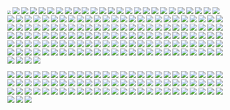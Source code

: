<img src="https://github.com/buaashupan/clothing/blob/main/skirt/1.jpg" style="zoom:50%"/>
<img src="https://github.com/buaashupan/clothing/blob/main/skirt/2.jpg"/>
<img src="https://github.com/buaashupan/clothing/blob/main/skirt/3.jpg"/>
<img src="https://github.com/buaashupan/clothing/blob/main/skirt/4.jpg"/>
<img src="https://github.com/buaashupan/clothing/blob/main/skirt/5.jpg"/>
<img src="https://github.com/buaashupan/clothing/blob/main/skirt/6.jpg"/>
<img src="https://github.com/buaashupan/clothing/blob/main/skirt/7.jpg"/>
<img src="https://github.com/buaashupan/clothing/blob/main/skirt/8.jpg"/>
<img src="https://github.com/buaashupan/clothing/blob/main/skirt/9.jpg"/>
<img src="https://github.com/buaashupan/clothing/blob/main/skirt/10.jpg"/>
<img src="https://github.com/buaashupan/clothing/blob/main/skirt/11.jpg"/>
<img src="https://github.com/buaashupan/clothing/blob/main/skirt/12.jpg"/>
<img src="https://github.com/buaashupan/clothing/blob/main/skirt/13.jpg"/>
<img src="https://github.com/buaashupan/clothing/blob/main/skirt/14.jpg"/>
<img src="https://github.com/buaashupan/clothing/blob/main/skirt/15.jpg"/>
<img src="https://github.com/buaashupan/clothing/blob/main/skirt/16.jpg"/>
<img src="https://github.com/buaashupan/clothing/blob/main/skirt/17.jpg"/>
<img src="https://github.com/buaashupan/clothing/blob/main/skirt/18.jpg"/>
<img src="https://github.com/buaashupan/clothing/blob/main/skirt/19.jpg"/>
<img src="https://github.com/buaashupan/clothing/blob/main/skirt/20.jpg"/>
<img src="https://github.com/buaashupan/clothing/blob/main/skirt/21.jpg"/>
<img src="https://github.com/buaashupan/clothing/blob/main/skirt/22.jpg"/>
<img src="https://github.com/buaashupan/clothing/blob/main/skirt/23.jpg"/>
<img src="https://github.com/buaashupan/clothing/blob/main/skirt/24.jpg"/>
<img src="https://github.com/buaashupan/clothing/blob/main/skirt/25.jpg"/>
<img src="https://github.com/buaashupan/clothing/blob/main/skirt/26.jpg"/>
<img src="https://github.com/buaashupan/clothing/blob/main/skirt/27.jpg"/>
<img src="https://github.com/buaashupan/clothing/blob/main/skirt/28.jpg"/>
<img src="https://github.com/buaashupan/clothing/blob/main/skirt/29.jpg"/>
<img src="https://github.com/buaashupan/clothing/blob/main/skirt/30.jpg"/>
<img src="https://github.com/buaashupan/clothing/blob/main/skirt/31.jpg"/>
<img src="https://github.com/buaashupan/clothing/blob/main/skirt/32.jpg"/>
<img src="https://github.com/buaashupan/clothing/blob/main/skirt/33.jpg"/>
<img src="https://github.com/buaashupan/clothing/blob/main/skirt/34.jpg"/>
<img src="https://github.com/buaashupan/clothing/blob/main/skirt/35.jpg"/>
<img src="https://github.com/buaashupan/clothing/blob/main/skirt/36.jpg"/>
<img src="https://github.com/buaashupan/clothing/blob/main/skirt/37.jpg"/>
<img src="https://github.com/buaashupan/clothing/blob/main/skirt/38.jpg"/>
<img src="https://github.com/buaashupan/clothing/blob/main/skirt/39.jpg"/>
<img src="https://github.com/buaashupan/clothing/blob/main/skirt/40.jpg"/>
<img src="https://github.com/buaashupan/clothing/blob/main/skirt/41.jpg"/>
<img src="https://github.com/buaashupan/clothing/blob/main/skirt/42.jpg"/>
<img src="https://github.com/buaashupan/clothing/blob/main/skirt/43.jpg"/>
<img src="https://github.com/buaashupan/clothing/blob/main/skirt/44.jpg"/>
<img src="https://github.com/buaashupan/clothing/blob/main/skirt/45.jpg"/>
<img src="https://github.com/buaashupan/clothing/blob/main/skirt/46.jpg"/>
<img src="https://github.com/buaashupan/clothing/blob/main/skirt/47.jpg"/>
<img src="https://github.com/buaashupan/clothing/blob/main/skirt/48.jpg"/>
<img src="https://github.com/buaashupan/clothing/blob/main/skirt/49.jpg"/>
<img src="https://github.com/buaashupan/clothing/blob/main/skirt/50.jpg"/>
<img src="https://github.com/buaashupan/clothing/blob/main/skirt/51.jpg"/>
<img src="https://github.com/buaashupan/clothing/blob/main/skirt/52.jpg"/>
<img src="https://github.com/buaashupan/clothing/blob/main/skirt/53.jpg"/>
<img src="https://github.com/buaashupan/clothing/blob/main/skirt/54.jpg"/>
<img src="https://github.com/buaashupan/clothing/blob/main/skirt/55.jpg"/>
<img src="https://github.com/buaashupan/clothing/blob/main/skirt/56.jpg"/>
<img src="https://github.com/buaashupan/clothing/blob/main/skirt/57.jpg"/>
<img src="https://github.com/buaashupan/clothing/blob/main/skirt/58.jpg"/>
<img src="https://github.com/buaashupan/clothing/blob/main/skirt/59.jpg"/>
<img src="https://github.com/buaashupan/clothing/blob/main/skirt/60.jpg"/>
<img src="https://github.com/buaashupan/clothing/blob/main/skirt/61.jpg"/>
<img src="https://github.com/buaashupan/clothing/blob/main/skirt/62.jpg"/>
<img src="https://github.com/buaashupan/clothing/blob/main/skirt/63.jpg"/>
<img src="https://github.com/buaashupan/clothing/blob/main/skirt/64.jpg"/>
<img src="https://github.com/buaashupan/clothing/blob/main/skirt/65.jpg"/>
<img src="https://github.com/buaashupan/clothing/blob/main/skirt/66.jpg"/>
<img src="https://github.com/buaashupan/clothing/blob/main/skirt/67.jpg"/>
<img src="https://github.com/buaashupan/clothing/blob/main/skirt/68.jpg"/>
<img src="https://github.com/buaashupan/clothing/blob/main/skirt/69.jpg"/>
<img src="https://github.com/buaashupan/clothing/blob/main/skirt/70.jpg"/>
<img src="https://github.com/buaashupan/clothing/blob/main/skirt/71.jpg"/>
<img src="https://github.com/buaashupan/clothing/blob/main/skirt/72.jpg"/>
<img src="https://github.com/buaashupan/clothing/blob/main/skirt/73.jpg"/>
<img src="https://github.com/buaashupan/clothing/blob/main/skirt/74.jpg"/>
<img src="https://github.com/buaashupan/clothing/blob/main/skirt/75.jpg"/>
<img src="https://github.com/buaashupan/clothing/blob/main/skirt/76.jpg"/>
<img src="https://github.com/buaashupan/clothing/blob/main/skirt/77.jpg"/>
<img src="https://github.com/buaashupan/clothing/blob/main/skirt/78.jpg"/>
<img src="https://github.com/buaashupan/clothing/blob/main/skirt/79.jpg"/>
<img src="https://github.com/buaashupan/clothing/blob/main/skirt/80.jpg"/>
<img src="https://github.com/buaashupan/clothing/blob/main/skirt/81.jpg"/>
<img src="https://github.com/buaashupan/clothing/blob/main/skirt/82.jpg"/>
<img src="https://github.com/buaashupan/clothing/blob/main/skirt/83.jpg"/>
<img src="https://github.com/buaashupan/clothing/blob/main/skirt/84.jpg"/>
<img src="https://github.com/buaashupan/clothing/blob/main/skirt/85.jpg"/>
<img src="https://github.com/buaashupan/clothing/blob/main/skirt/86.jpg"/>
<img src="https://github.com/buaashupan/clothing/blob/main/skirt/87.jpg"/>
<img src="https://github.com/buaashupan/clothing/blob/main/skirt/88.jpg"/>
<img src="https://github.com/buaashupan/clothing/blob/main/skirt/89.jpg"/>
<img src="https://github.com/buaashupan/clothing/blob/main/skirt/90.jpg"/>
<img src="https://github.com/buaashupan/clothing/blob/main/skirt/91.jpg"/>
<img src="https://github.com/buaashupan/clothing/blob/main/skirt/92.jpg"/>
<img src="https://github.com/buaashupan/clothing/blob/main/skirt/93.jpg"/>
<img src="https://github.com/buaashupan/clothing/blob/main/skirt/94.jpg"/>
<img src="https://github.com/buaashupan/clothing/blob/main/skirt/95.jpg"/>
<img src="https://github.com/buaashupan/clothing/blob/main/skirt/96.jpg"/>
<img src="https://github.com/buaashupan/clothing/blob/main/skirt/97.jpg"/>
<img src="https://github.com/buaashupan/clothing/blob/main/skirt/98.jpg"/>
<img src="https://github.com/buaashupan/clothing/blob/main/skirt/99.jpg"/>
<img src="https://github.com/buaashupan/clothing/blob/main/skirt/100.jpg"/>
<img src="https://github.com/buaashupan/clothing/blob/main/skirt/101.jpg"/>
<img src="https://github.com/buaashupan/clothing/blob/main/skirt/102.jpg"/>
<img src="https://github.com/buaashupan/clothing/blob/main/skirt/103.jpg"/>
<img src="https://github.com/buaashupan/clothing/blob/main/skirt/104.jpg"/>
<img src="https://github.com/buaashupan/clothing/blob/main/skirt/105.jpg"/>
<img src="https://github.com/buaashupan/clothing/blob/main/skirt/106.jpg"/>
<img src="https://github.com/buaashupan/clothing/blob/main/skirt/107.jpg"/>
<img src="https://github.com/buaashupan/clothing/blob/main/skirt/108.jpg"/>
<img src="https://github.com/buaashupan/clothing/blob/main/skirt/109.jpg"/>
<img src="https://github.com/buaashupan/clothing/blob/main/skirt/110.jpg"/>
<img src="https://github.com/buaashupan/clothing/blob/main/skirt/111.jpg"/>
<img src="https://github.com/buaashupan/clothing/blob/main/skirt/112.jpg"/>
<img src="https://github.com/buaashupan/clothing/blob/main/skirt/113.jpg"/>
<img src="https://github.com/buaashupan/clothing/blob/main/skirt/114.jpg"/>
<img src="https://github.com/buaashupan/clothing/blob/main/skirt/115.jpg"/>
<img src="https://github.com/buaashupan/clothing/blob/main/skirt/116.jpg"/>
<img src="https://github.com/buaashupan/clothing/blob/main/skirt/117.jpg"/>
<img src="https://github.com/buaashupan/clothing/blob/main/skirt/118.jpg"/>
<img src="https://github.com/buaashupan/clothing/blob/main/skirt/119.jpg"/>
<img src="https://github.com/buaashupan/clothing/blob/main/skirt/120.jpg"/>
<img src="https://github.com/buaashupan/clothing/blob/main/skirt/121.jpg"/>
<img src="https://github.com/buaashupan/clothing/blob/main/skirt/122.jpg"/>
<img src="https://github.com/buaashupan/clothing/blob/main/skirt/123.jpg"/>
<img src="https://github.com/buaashupan/clothing/blob/main/skirt/124.jpg"/>
<img src="https://github.com/buaashupan/clothing/blob/main/skirt/125.jpg"/>
<img src="https://github.com/buaashupan/clothing/blob/main/skirt/126.jpg"/>
<img src="https://github.com/buaashupan/clothing/blob/main/skirt/127.jpg"/>
<img src="https://github.com/buaashupan/clothing/blob/main/skirt/128.jpg"/>
<img src="https://github.com/buaashupan/clothing/blob/main/skirt/129.jpg"/>
<img src="https://github.com/buaashupan/clothing/blob/main/skirt/130.jpg"/>
<img src="https://github.com/buaashupan/clothing/blob/main/skirt/131.jpg"/>
<img src="https://github.com/buaashupan/clothing/blob/main/skirt/132.jpg"/>
<img src="https://github.com/buaashupan/clothing/blob/main/skirt/133.jpg"/>
<img src="https://github.com/buaashupan/clothing/blob/main/skirt/134.jpg"/>
<img src="https://github.com/buaashupan/clothing/blob/main/skirt/135.jpg"/>
<img src="https://github.com/buaashupan/clothing/blob/main/skirt/136.jpg"/>
<img src="https://github.com/buaashupan/clothing/blob/main/skirt/137.jpg"/>
<img src="https://github.com/buaashupan/clothing/blob/main/skirt/138.jpg"/>
<img src="https://github.com/buaashupan/clothing/blob/main/skirt/139.jpg"/>


<img src="https://github.com/buaashupan/clothing/blob/main/man_t_shirt/1.jpg"/>
<img src="https://github.com/buaashupan/clothing/blob/main/man_t_shirt/2.jpg"/>
<img src="https://github.com/buaashupan/clothing/blob/main/man_t_shirt/3.jpg"/>
<img src="https://github.com/buaashupan/clothing/blob/main/man_t_shirt/4.jpg"/>
<img src="https://github.com/buaashupan/clothing/blob/main/man_t_shirt/5.jpg"/>
<img src="https://github.com/buaashupan/clothing/blob/main/man_t_shirt/6.jpg"/>
<img src="https://github.com/buaashupan/clothing/blob/main/man_t_shirt/7.jpg"/>
<img src="https://github.com/buaashupan/clothing/blob/main/man_t_shirt/8.jpg"/>
<img src="https://github.com/buaashupan/clothing/blob/main/man_t_shirt/9.jpg"/>
<img src="https://github.com/buaashupan/clothing/blob/main/man_t_shirt/10.jpg"/>
<img src="https://github.com/buaashupan/clothing/blob/main/man_t_shirt/11.jpg"/>
<img src="https://github.com/buaashupan/clothing/blob/main/man_t_shirt/12.jpg"/>
<img src="https://github.com/buaashupan/clothing/blob/main/man_t_shirt/13.jpg"/>
<img src="https://github.com/buaashupan/clothing/blob/main/man_t_shirt/14.jpg"/>
<img src="https://github.com/buaashupan/clothing/blob/main/man_t_shirt/15.jpg"/>


<img src="https://github.com/buaashupan/clothing/blob/main/man_trousers/1.png"/> <img src="https://github.com/buaashupan/clothing/blob/main/man_trousers/2.png"/>
<img src="https://github.com/buaashupan/clothing/blob/main/man_trousers/3.png"/> <img src="https://github.com/buaashupan/clothing/blob/main/man_trousers/4.png"/>
<img src="https://github.com/buaashupan/clothing/blob/main/man_trousers/5.png"/> <img src="https://github.com/buaashupan/clothing/blob/main/man_trousers/6.png"/>
<img src="https://github.com/buaashupan/clothing/blob/main/man_trousers/7.png"/> <img src="https://github.com/buaashupan/clothing/blob/main/man_trousers/8.png"/>
<img src="https://github.com/buaashupan/clothing/blob/main/man_trousers/9.png"/> <img src="https://github.com/buaashupan/clothing/blob/main/man_trousers/10.png"/>
<img src="https://github.com/buaashupan/clothing/blob/main/man_trousers/11.png"/> <img src="https://github.com/buaashupan/clothing/blob/main/man_trousers/12.png"/>
<img src="https://github.com/buaashupan/clothing/blob/main/man_trousers/13.png"/> <img src="https://github.com/buaashupan/clothing/blob/main/man_trousers/14.png"/>
<img src="https://github.com/buaashupan/clothing/blob/main/man_trousers/15.png"/> <img src="https://github.com/buaashupan/clothing/blob/main/man_trousers/16.png"/>
<img src="https://github.com/buaashupan/clothing/blob/main/man_trousers/17.png"/> <img src="https://github.com/buaashupan/clothing/blob/main/man_trousers/18.png"/>
<img src="https://github.com/buaashupan/clothing/blob/main/man_trousers/19.png"/> <img src="https://github.com/buaashupan/clothing/blob/main/man_trousers/20.png"/>
<img src="https://github.com/buaashupan/clothing/blob/main/man_trousers/21.png"/> <img src="https://github.com/buaashupan/clothing/blob/main/man_trousers/22.png"/>
<img src="https://github.com/buaashupan/clothing/blob/main/man_trousers/23.png"/> <img src="https://github.com/buaashupan/clothing/blob/main/man_trousers/24.png"/>
<img src="https://github.com/buaashupan/clothing/blob/main/man_trousers/25.png"/> <img src="https://github.com/buaashupan/clothing/blob/main/man_trousers/26.png"/>
<img src="https://github.com/buaashupan/clothing/blob/main/man_trousers/27.png"/> <img src="https://github.com/buaashupan/clothing/blob/main/man_trousers/28.png"/>
<img src="https://github.com/buaashupan/clothing/blob/main/man_trousers/29.png"/> <img src="https://github.com/buaashupan/clothing/blob/main/man_trousers/30.png"/>
<img src="https://github.com/buaashupan/clothing/blob/main/man_trousers/31.png"/> <img src="https://github.com/buaashupan/clothing/blob/main/man_trousers/32.png"/>
<img src="https://github.com/buaashupan/clothing/blob/main/man_trousers/33.png"/> <img src="https://github.com/buaashupan/clothing/blob/main/man_trousers/34.png"/>
<img src="https://github.com/buaashupan/clothing/blob/main/man_trousers/35.png"/> <img src="https://github.com/buaashupan/clothing/blob/main/man_trousers/36.png"/>
<img src="https://github.com/buaashupan/clothing/blob/main/man_trousers/37.png"/> <img src="https://github.com/buaashupan/clothing/blob/main/man_trousers/38.png"/>
<img src="https://github.com/buaashupan/clothing/blob/main/man_trousers/39.png"/> <img src="https://github.com/buaashupan/clothing/blob/main/man_trousers/40.png"/>
<img src="https://github.com/buaashupan/clothing/blob/main/man_trousers/41.png"/> <img src="https://github.com/buaashupan/clothing/blob/main/man_trousers/42.png"/>
<img src="https://github.com/buaashupan/clothing/blob/main/man_trousers/43.png"/> <img src="https://github.com/buaashupan/clothing/blob/main/man_trousers/44.png"/>
<img src="https://github.com/buaashupan/clothing/blob/main/man_trousers/45.png"/> <img src="https://github.com/buaashupan/clothing/blob/main/man_trousers/46.png"/>
<img src="https://github.com/buaashupan/clothing/blob/main/man_trousers/47.png"/> <img src="https://github.com/buaashupan/clothing/blob/main/man_trousers/48.png"/>
<img src="https://github.com/buaashupan/clothing/blob/main/man_trousers/49.png"/> <img src="https://github.com/buaashupan/clothing/blob/main/man_trousers/50.png"/>
<img src="https://github.com/buaashupan/clothing/blob/main/man_trousers/51.png"/> <img src="https://github.com/buaashupan/clothing/blob/main/man_trousers/52.png"/>
<img src="https://github.com/buaashupan/clothing/blob/main/man_trousers/53.png"/> <img src="https://github.com/buaashupan/clothing/blob/main/man_trousers/54.png"/>
<img src="https://github.com/buaashupan/clothing/blob/main/man_trousers/55.png"/> <img src="https://github.com/buaashupan/clothing/blob/main/man_trousers/56.png"/>
<img src="https://github.com/buaashupan/clothing/blob/main/man_trousers/57.png"/> <img src="https://github.com/buaashupan/clothing/blob/main/man_trousers/58.png"/>
<img src="https://github.com/buaashupan/clothing/blob/main/man_trousers/59.png"/> <img src="https://github.com/buaashupan/clothing/blob/main/man_trousers/60.png"/>
<img src="https://github.com/buaashupan/clothing/blob/main/man_trousers/61.png"/> <img src="https://github.com/buaashupan/clothing/blob/main/man_trousers/62.png"/>
<img src="https://github.com/buaashupan/clothing/blob/main/man_trousers/63.png"/> <img src="https://github.com/buaashupan/clothing/blob/main/man_trousers/64.png"/>
<img src="https://github.com/buaashupan/clothing/blob/main/man_trousers/65.png"/> <img src="https://github.com/buaashupan/clothing/blob/main/man_trousers/66.png"/>
<img src="https://github.com/buaashupan/clothing/blob/main/man_trousers/67.png"/> <img src="https://github.com/buaashupan/clothing/blob/main/man_trousers/68.png"/>
<img src="https://github.com/buaashupan/clothing/blob/main/man_trousers/69.png"/> <img src="https://github.com/buaashupan/clothing/blob/main/man_trousers/70.png"/>
<img src="https://github.com/buaashupan/clothing/blob/main/man_trousers/71.png"/> <img src="https://github.com/buaashupan/clothing/blob/main/man_trousers/72.png"/>
<img src="https://github.com/buaashupan/clothing/blob/main/man_trousers/73.png"/> <img src="https://github.com/buaashupan/clothing/blob/main/man_trousers/74.png"/>
<img src="https://github.com/buaashupan/clothing/blob/main/man_trousers/75.png"/> <img src="https://github.com/buaashupan/clothing/blob/main/man_trousers/76.png"/>
<img src="https://github.com/buaashupan/clothing/blob/main/man_trousers/77.png"/> <img src="https://github.com/buaashupan/clothing/blob/main/man_trousers/78.png"/>
